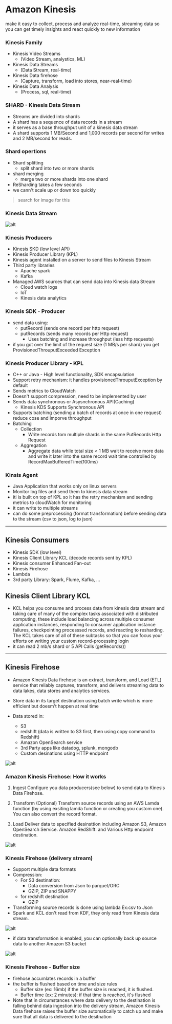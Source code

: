 # Amazon Kinesis 
make it easy to collect, process and analyze real-time, streaming data so you can get timely insights and react quickly to new information 

### Kinesis Family 
-  Kinesis Video Streams
    - (Video Stream, analystics, ML)
-  Kinesis Data Streams
    - (Data Stream, real-time)
-  Kinesis Data firehose
    - (Capture, transform, load into stores, near-real-time)
-  Kinesis Data Analysis
    - (Process, sql, real-time)


### SHARD - Kinesis Data Stream
- Streams are divided into shards
- A shard has a sequence of data records in a stream
- it serves as a base throughput unit of a kinesis data stream
- A shard supports 1 MB/Second and 1,000 records per second for writes and 2 MB/second for reads.


### Shard opertions 
- Shard splitting 
    - split shard into two or more shards
- shard merging 
    - merge two or more shards into one shard 
- ReSharding takes a few seconds 
- we cann't scale up or down too quickly 

> search for image for this 

### Kinesis Data Stream 
![alt](./assets/KinesisProducers.PNG)


### Kinesis Producers 
- Kinesis SKD (low level API)
- Kinesis Producer Library (KPL)
- Kinesis agent installed on a server to send files to Kinesis Stream
- Third party libraries 
    - Apache spark 
    - Kafka 
- Managed AWS sources that can send data into Kinesis data Stream 
    - Cloud watch logs 
    - IoT
    - Kinesis data analytics 

###  Kinesis SDK - Producer 

- send data using:
    - putRecord (sends one record per http request)
    - putRecords (sends many records per Http request)
        - Uses batching and increase throughput (less http requests)
- if you got over the limit of the request size (1 MB/s per shard) you get ProvisionedThrouputExceeded Exception 


### Kinesis Producer Library - KPL

- C++ or Java - High level functionality, SDK encapsulation 
- Support retry mechanism: it handles provisionedThrouputException by default 
- Sends metrics to CloudWatch 
- Doesn't support compression, need to be implemented by user
- Sends data synchronous or Asysnchronous API(Caching)
    - Kinesis KDS Supports Synchronous API
- Supports batching (sending a batch of records at once in one request) reduce cose and imporve throughput
- Batching 
    - Collection 
        - Write records tom multiple shards in the same PutRecords Http Request
    - Aggregation
        - Aggregate data while total size < 1 MB wait to receive more data and write it later into the same record wait time controlled by RecordMaxBufferedTime(100ms)

### Kinsis Agent
- Java Application that works only on linux servers
- Monitor log files and send them to kinesis data stream 
- iti is built on top of KPL so it has the retry mechanism and sending metrics to cloudWatch for monitoring 
- it can write to multiple streams 
- can do some preprocessing (format transformation) before sending data to the stream (csv to json, log to json)

---

## Kinesis Consumers
- Kinesis SDK (low level)
- Kinesis Client Library KCL (decode records sent by KPL)
- Kinesis consumer Enhanced Fan-out
- Kinesis Firehose
- Lambda
- 3rd party Library: Spark, Flume, Kafka, ...

## Kinesis Client Library KCL 
- KCL helps you consume and process data from kinesis data stream and taking care of many of the complex tasks associated with distributed computing, these include load balancing across multiple consumer application instances, responding to consumer application instance failures, checkpointing processsed records, and reacting to resharding. The KCL takes care of all of these subtasks so that you can focus your efforts on writing your custom record-processing login 
- it can read 2 mb/s shard or 5 API Calls (getRecords())


---
## Kinesis Firehose
- Amazon Kinesis Data firehose is an extract, transform, and Load (ETL) service that reliably captures, transform, and delivers streaming data to data lakes, data stores and analytics services.

- Store data in its target destination using batch write which is more efficient but doesm't happen at real time

- Data stored in:
    - S3 
    - redshift (data is written to S3 first, then using copy command to Redshift)
    - Amazon OpenSearch service
    - 3rd Party apps like datadog, splunk, mongodb
    - Custom desinations using HTTP endpoint

![alt](./assets/etk.PNG)

### Amazon Kinesis Firehose: How it works 

1. Ingest 
Configure you data producers(see below) to send data to Kinesis Data Firehose.

2. Transform (Optional)
Transform source records using an AWS Lamda function (by using exsiting lamda function or creating you custom one). You can also convert the record format.

3. Load 
Deliver data to specified desinsttion including Amazon S3, Amazon OpenSearch Service. Amazon RedShift. and Various Http endpoint destination.

![alt](./assets/etk2.PNG)

### Kinesis Firehose (delivery stream)
- Support multiple data formats 
- Compression: 
    - For S3 destination:
        - Data conversion from Json to parquet/ORC
        - GZIP, ZIP and SNAPPY
    - for redshift destination 
        - GZIP 
- Transforming source records is done using lambda Ex:csv to Json 
- Spark and KCL don't read from KDF, they only read from Kinesis data stream.

![alt](./assets/fh.PNG)

- if data transformation is enabled, you can optionally back up source data to another Amazon S3 bucket 

![alt](./assets/backupS3Fh.PNG)


### Kinesis Firehose - Buffer size 
- firehose accumlates records in a buffer
- the buffer is flushed based on time and size rules 
    - Buffer size (ex: 16mb) if the buffer size is reached, it is flushed.
    - Buffer time (ex: 2 minutes): if that time is reached, it's flushed
- Note that in circumstances where data delivery to the destination is falling behind data ingestion into the delivery stream, Amazon Kinesis Data firehose raises the buffer size automatically to catch up and make sure that all data is delivered to the desitnation